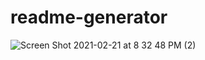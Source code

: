 # readme-generator
![Screen Shot 2021-02-21 at 8 32 48 PM (2)](https://user-images.githubusercontent.com/71223784/108654472-fa13b500-7485-11eb-9177-8d2249bafb07.png)
